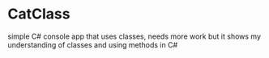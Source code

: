 # CatClass
simple C# console app that uses classes, needs more work but it shows my understanding of classes and using methods in C#
